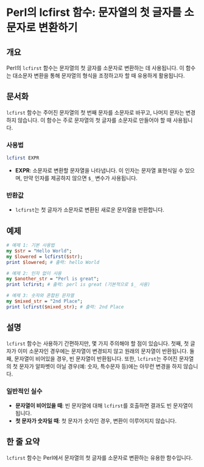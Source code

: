 <!--
Meta Description: # Perl의 lcfirst 함수: 문자열의 첫 글자를 소문자로 변환하기 ## 개요 Perl의 `lcfirst` 함수는 문자열의 첫 글자를 소문자로 변환하는 데 사용됩니다. 이 함수는 대소문자 변환을 통해 문자열의 형식을 조정하고자 할 때 유용하게 활용됩니다. ## 문...
Meta Keywords: lcfirst, 문자열의, 소문자로, 함수는, 문자열이
-->

# Perl의 lcfirst 함수: 문자열의 첫 글자를 소문자로 변환하기

## 개요
Perl의 `lcfirst` 함수는 문자열의 첫 글자를 소문자로 변환하는 데 사용됩니다. 이 함수는 대소문자 변환을 통해 문자열의 형식을 조정하고자 할 때 유용하게 활용됩니다.

## 문서화
`lcfirst` 함수는 주어진 문자열의 첫 번째 문자를 소문자로 바꾸고, 나머지 문자는 변경하지 않습니다. 이 함수는 주로 문자열의 첫 글자를 소문자로 만들어야 할 때 사용됩니다.

### 사용법
```perl
lcfirst EXPR
```
- **EXPR**: 소문자로 변환할 문자열을 나타냅니다. 이 인자는 문자열 표현식일 수 있으며, 만약 인자를 제공하지 않으면 `$_` 변수가 사용됩니다.

### 반환값
- `lcfirst`는 첫 글자가 소문자로 변환된 새로운 문자열을 반환합니다.

## 예제
```perl
# 예제 1: 기본 사용법
my $str = "Hello World";
my $lowered = lcfirst($str);
print $lowered; # 출력: hello World

# 예제 2: 인자 없이 사용
my $another_str = "Perl is great";
print lcfirst; # 출력: perl is great (기본적으로 $_ 사용)

# 예제 3: 숫자와 혼합된 문자열
my $mixed_str = "2nd Place";
print lcfirst($mixed_str); # 출력: 2nd Place
```

## 설명
`lcfirst` 함수는 사용하기 간편하지만, 몇 가지 주의해야 할 점이 있습니다. 첫째, 첫 글자가 이미 소문자인 경우에는 문자열이 변경되지 않고 원래의 문자열이 반환됩니다. 둘째, 문자열이 비어있을 경우, 빈 문자열이 반환됩니다. 또한, `lcfirst`는 주어진 문자열의 첫 문자가 알파벳이 아닐 경우(예: 숫자, 특수문자 등)에는 아무런 변경을 하지 않습니다.

### 일반적인 실수
- **문자열이 비어있을 때**: 빈 문자열에 대해 `lcfirst`를 호출하면 결과도 빈 문자열이 됩니다.
- **첫 문자가 숫자일 때**: 첫 문자가 숫자인 경우, 변환이 이루어지지 않습니다.

## 한 줄 요약
`lcfirst` 함수는 Perl에서 문자열의 첫 글자를 소문자로 변환하는 유용한 함수입니다.